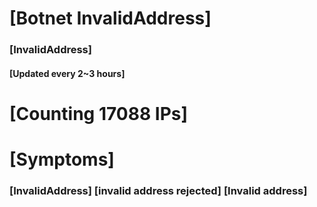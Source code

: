 # [Botnet InvalidAddress]
### [InvalidAddress]
#### [Updated every 2~3 hours]

# [Counting 17088 IPs]

# [Symptoms] 

###   [InvalidAddress] [invalid address rejected] [Invalid address]
